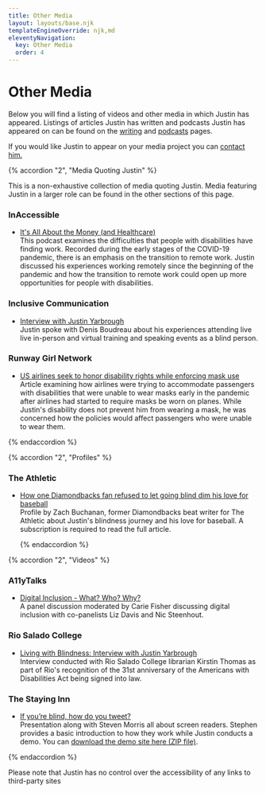 ```yaml
---
title: Other Media
layout: layouts/base.njk
templateEngineOverride: njk,md
eleventyNavigation:
  key: Other Media
  order: 4
---
```

# Other Media

Below you will find a listing of videos and other media in which Justin has appeared. Listings of articles Justin has written and podcasts Justin has appeared on can be found on the [writing](/writing) and [podcasts](/podcasts) pages.

If you would like Justin to  appear on your media project you can [contact him.](/contact)

{% accordion "2", "Media Quoting Justin" %}

This is a non-exhaustive collection of media quoting Justin. Media featuring Justin in a larger role can be found in the other sections of this page.

### InAccessible

- [It's All About the Money \(and Healthcare)](https://heararizona.org/aging-and-inaccessible/episode-5-its-all-about-money-and-healthcare)  
This podcast examines the difficulties that people with disabilities have finding work. Recorded during the early stages of the COVID-19 pandemic, there is an emphasis on the transition to remote work. Justin discussed his experiences working remotely since the beginning of the pandemic and how the transition to remote work could open up more opportunities for people with disabilities.

### Inclusive Communication

- [Interview with Justin Yarbrough](https://inklusiv.ca/interview-with-justin-yarbrough/)  
    Justin spoke with Denis Boudreau about his experiences attending live live in-person and virtual training and speaking events as a blind person.

### Runway Girl Network

- [US airlines seek to honor disability rights while enforcing mask use](https://runwaygirlnetwork.com/2020/06/us-airlines-seek-to-honor-disability-rights-while-enforcing-mask-use/)  
Article examining how airlines were trying to accommodate passengers with disabilities that were unable to wear masks early in the pandemic after airlines had started to require masks be worn on planes. While Justin's disability does not prevent him from wearing a mask, he was concerned how the policies would affect passengers who were unable to wear them.
    
{% endaccordion %}

{% accordion "2", "Profiles" %}

### The Athletic
    
- [How one Diamondbacks fan refused to let going blind dim his love for baseball ](https://theathletic.com/1233230/2019/09/26/how-one-diamondbacks-fan-refused-to-let-going-blind-dim-his-love-for-baseball/)  
Profile by Zach Buchanan, former Diamondbacks beat writer for The Athletic about Justin's blindness journey and his love for baseball. A subscription is required to read the full article.
    
    {% endaccordion %}

{% accordion "2", "Videos" %}

### A11yTalks

- [Digital Inclusion - What? Who? Why?](https://www.youtube.com/watch?v=uY5BWqTzTd8)  
A panel discussion moderated by Carie Fisher discussing digital inclusion with co-panelists Liz Davis and Nic Steenhout.

### Rio Salado College

- [Living with Blindness: Interview with Justin Yarbrough](https://www.youtube.com/watch?v=sfHOJfJHav0)  
Interview conducted with Rio Salado College librarian Kirstin Thomas as part of Rio's recognition of the 31st anniversary of the Americans with Disabilities Act being signed into law.

### The Staying Inn

- [If you’re blind, how do you tweet?](https://www.youtube.com/watch?v=UVZKctUMZJY)  
Presentation along with Steven Morris all about screen readers. Stephen provides a basic introduction to how they work while Justin conducts a demo. You can <a href="resources/staying-inn-demo.zip" download>download the demo site here (ZIP file)</a>.

{% endaccordion %}

Please note that Justin has no control over the accessibility of any links to third-party sites